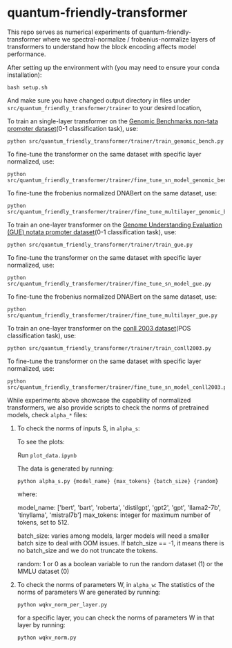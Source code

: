 # quantum-friendly-transformer

This repo serves as numerical experiments of quantum-friendly-transformer where we spectral-normalize / frobenius-normalize layers of transformers to understand how the block encoding affects model performance.

After setting up the environment with (you may need to ensure your conda installation):

```
bash setup.sh
```

And make sure you have changed output directory in files under `src/quantum_friendly_transformer/trainer` to your desired location,

To train an single-layer transformer on the [Genomic Benchmarks non-tata promoter dataset](https://bmcgenomdata.biomedcentral.com/articles/10.1186/s12863-023-01123-8)(0-1 classification task), use:

```
python src/quantum_friendly_transformer/trainer/train_genomic_bench.py
```

To fine-tune the transformer on the same dataset with specific layer normalized, use:

```
python src/quantum_friendly_transformer/trainer/fine_tune_sn_model_genomic_bench.py
```

To fine-tune the frobenius normalized DNABert on the same dataset, use:

```
python src/quantum_friendly_transformer/trainer/fine_tune_multilayer_genomic_bench.py
```

To train an one-layer transformer on the [Genome Understanding Evaluation (GUE) notata promoter dataset](https://huggingface.co/datasets/leannmlindsey/GUE)(0-1 classification task), use:

```
python src/quantum_friendly_transformer/trainer/train_gue.py
```

To fine-tune the transformer on the same dataset with specific layer normalized, use:

```
python src/quantum_friendly_transformer/trainer/fine_tune_sn_model_gue.py
```

To fine-tune the frobenius normalized DNABert on the same dataset, use:

```
python src/quantum_friendly_transformer/trainer/fine_tune_multilayer_gue.py
```

To train an one-layer transformer on the [conll 2003 dataset](https://huggingface.co/datasets/eriktks/conll2003)(POS classification task), use:

```
python src/quantum_friendly_transformer/trainer/train_conll2003.py
```

To fine-tune the transformer on the same dataset with specific layer normalized, use:

```
python src/quantum_friendly_transformer/trainer/fine_tune_sn_model_conll2003.py
```

While experiments above showcase the capability of normalized transformers, we also provide scripts to check the norms of pretrained models, check `alpha_*` files:

1. To check the norms of inputs S, in `alpha_s`:

    To see the plots:

    Run `plot_data.ipynb`

    The data is generated by running:

    ``` 
    python alpha_s.py {model_name} {max_tokens} {batch_size} {random}
    ```

    where:

    model_name: ['bert', 'bart', 'roberta', 'distilgpt', 'gpt2', 'gpt', 'llama2-7b', 'tinyllama', 'mistral7b']
    max_tokens: integer for maximum number of tokens, set to 512. 

    batch_size: varies among models, larger models will need a smaller batch size to deal with OOM issues. If batch_size == -1, it means there is no batch_size and we do not truncate the tokens.

    random: 1 or 0 as a boolean variable to run the random dataset (1) or the MMLU dataset (0)

2. To check the norms of parameters W, in `alpha_w`:
    The statistics of the norms of parameters W are generated by running:

    ```
    python wqkv_norm_per_layer.py
    ```

    for a specific layer, you can check the norms of parameters W in that layer by running:

    ```
    python wqkv_norm.py
    ```